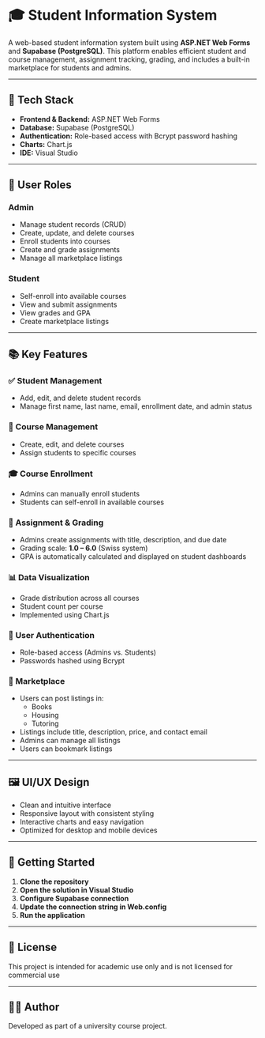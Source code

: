 # 🎓 Student Information System

A web-based student information system built using **ASP.NET Web Forms** and **Supabase (PostgreSQL)**. This platform enables efficient student and course management, assignment tracking, grading, and includes a built-in marketplace for students and admins.

---

## 🔧 Tech Stack

- **Frontend & Backend:** ASP.NET Web Forms  
- **Database:** Supabase (PostgreSQL)  
- **Authentication:** Role-based access with Bcrypt password hashing  
- **Charts:** Chart.js  
- **IDE:** Visual Studio  

---

## 👥 User Roles

### Admin
- Manage student records (CRUD)
- Create, update, and delete courses
- Enroll students into courses
- Create and grade assignments
- Manage all marketplace listings

### Student
- Self-enroll into available courses
- View and submit assignments
- View grades and GPA
- Create marketplace listings

---

## 📚 Key Features

### ✅ Student Management
- Add, edit, and delete student records  
- Manage first name, last name, email, enrollment date, and admin status  

### 📘 Course Management
- Create, edit, and delete courses  
- Assign students to specific courses  

### 🎓 Course Enrollment
- Admins can manually enroll students  
- Students can self-enroll in available courses  

### 📝 Assignment & Grading
- Admins create assignments with title, description, and due date  
- Grading scale: **1.0 – 6.0** (Swiss system)  
- GPA is automatically calculated and displayed on student dashboards  

### 📊 Data Visualization
- Grade distribution across all courses  
- Student count per course  
- Implemented using Chart.js  

### 🔐 User Authentication
- Role-based access (Admins vs. Students)  
- Passwords hashed using Bcrypt  

### 🛒 Marketplace
- Users can post listings in:
  - Books
  - Housing
  - Tutoring
- Listings include title, description, price, and contact email  
- Admins can manage all listings  
- Users can bookmark listings  

---

## 🖼️ UI/UX Design

- Clean and intuitive interface  
- Responsive layout with consistent styling  
- Interactive charts and easy navigation  
- Optimized for desktop and mobile devices

---

## 🚀 Getting Started

1. **Clone the repository**
2. **Open the solution in Visual Studio**
3. **Configure Supabase connection**
4. **Update the connection string in Web.config**
5. **Run the application**

---

## 📄 License

This project is intended for academic use only and is not licensed for commercial use

---

## 🙋‍♂️ Author

Developed as part of a university course project.
